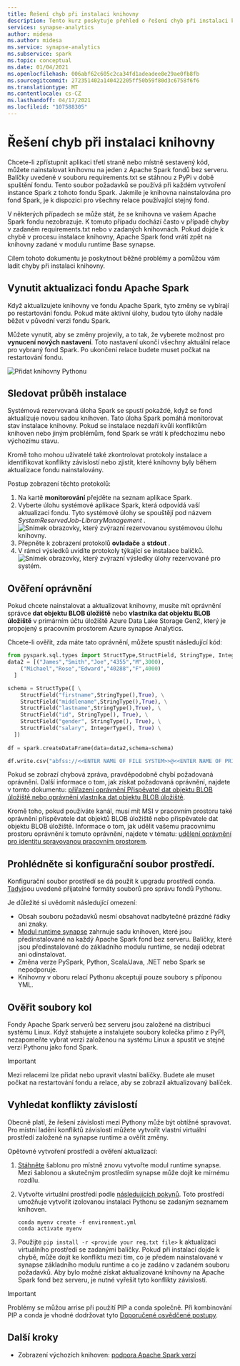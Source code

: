 ```yaml
---
title: Řešení chyb při instalaci knihovny
description: Tento kurz poskytuje přehled o řešení chyb při instalaci knihovny.
services: synapse-analytics
author: midesa
ms.author: midesa
ms.service: synapse-analytics
ms.subservice: spark
ms.topic: conceptual
ms.date: 01/04/2021
ms.openlocfilehash: 006abf62c605c2ca34fd1adeadee8e29ae0fb8fb
ms.sourcegitcommit: 272351402a140422205ff50b59f80d3c6758f6f6
ms.translationtype: MT
ms.contentlocale: cs-CZ
ms.lasthandoff: 04/17/2021
ms.locfileid: "107588305"
---
```

# <a name="troubleshoot-library-installation-errors"></a>Řešení chyb při instalaci knihovny 
Chcete-li zpřístupnit aplikaci třetí straně nebo místně sestavený kód, můžete nainstalovat knihovnu na jeden z Apache Spark fondů bez serveru. Balíčky uvedené v souboru requirements.txt se stáhnou z PyPi v době spuštění fondu. Tento soubor požadavků se používá při každém vytvoření instance Spark z tohoto fondu Spark. Jakmile je knihovna nainstalována pro fond Spark, je k dispozici pro všechny relace používající stejný fond. 

V některých případech se může stát, že se knihovna ve vašem Apache Spark fondu nezobrazuje. K tomuto případu dochází často v případě chyby v zadaném requirements.txt nebo v zadaných knihovnách. Pokud dojde k chybě v procesu instalace knihovny, Apache Spark fond vrátí zpět na knihovny zadané v modulu runtime Base synapse.

Cílem tohoto dokumentu je poskytnout běžné problémy a pomůžou vám ladit chyby při instalaci knihovny.

## <a name="force-update-your-apache-spark-pool"></a>Vynutit aktualizaci fondu Apache Spark
Když aktualizujete knihovny ve fondu Apache Spark, tyto změny se vybírají po restartování fondu. Pokud máte aktivní úlohy, budou tyto úlohy nadále běžet v původní verzi fondu Spark.

Můžete vynutit, aby se změny projevily, a to tak, že vyberete možnost pro **vynucení nových nastavení**. Toto nastavení ukončí všechny aktuální relace pro vybraný fond Spark. Po ukončení relace budete muset počkat na restartování fondu. 

![Přidat knihovny Pythonu](./media/apache-spark-azure-portal-add-libraries/update-libraries.png "Přidat knihovny Pythonu")

## <a name="track-installation-progress"></a>Sledovat průběh instalace
Systémová rezervovaná úloha Spark se spustí pokaždé, když se fond aktualizuje novou sadou knihoven. Tato úloha Spark pomáhá monitorovat stav instalace knihovny. Pokud se instalace nezdaří kvůli konfliktům knihoven nebo jiným problémům, fond Spark se vrátí k předchozímu nebo výchozímu stavu. 

Kromě toho mohou uživatelé také zkontrolovat protokoly instalace a identifikovat konflikty závislostí nebo zjistit, které knihovny byly během aktualizace fondu nainstalovány.

Postup zobrazení těchto protokolů:
1. Na kartě **monitorování** přejděte na seznam aplikace Spark. 
2. Vyberte úlohu systémové aplikace Spark, která odpovídá vaší aktualizaci fondu. Tyto systémové úlohy se spouštějí pod názvem *SystemReservedJob-LibraryManagement* .
   ![Snímek obrazovky, který zvýrazní rezervovanou systémovou úlohu knihovny.](./media/apache-spark-azure-portal-add-libraries/system-reserved-library-job.png "Zobrazit úlohu systémové knihovny")
3. Přepněte k zobrazení protokolů **ovladače** a **stdout** . 
4. V rámci výsledků uvidíte protokoly týkající se instalace balíčků.
    ![Snímek obrazovky, který zvýrazní výsledky úlohy rezervované pro systém.](./media/apache-spark-azure-portal-add-libraries/system-reserved-library-job-results.png "Zobrazit průběh úlohy systémové knihovny")

## <a name="validate-your-permissions"></a>Ověření oprávnění
Pokud chcete nainstalovat a aktualizovat knihovny, musíte mít oprávnění správce **dat objektu BLOB úložiště** nebo **vlastníka dat objektu BLOB úložiště** v primárním účtu úložiště Azure Data Lake Storage Gen2, který je propojený s pracovním prostorem Azure synapse Analytics.

Chcete-li ověřit, zda máte tato oprávnění, můžete spustit následující kód:

```python
from pyspark.sql.types import StructType,StructField, StringType, IntegerType
data2 = [("James","Smith","Joe","4355","M",3000),
    ("Michael","Rose","Edward","40288","F",4000)
  ]

schema = StructType([ \
    StructField("firstname",StringType(),True), \
    StructField("middlename",StringType(),True), \
    StructField("lastname",StringType(),True), \
    StructField("id", StringType(), True), \
    StructField("gender", StringType(), True), \
    StructField("salary", IntegerType(), True) \
  ])
 
df = spark.createDataFrame(data=data2,schema=schema)

df.write.csv("abfss://<<ENTER NAME OF FILE SYSTEM>>@<<ENTER NAME OF PRIMARY STORAGE ACCOUNT>>.dfs.core.windows.net/validate_permissions.csv")

```
Pokud se zobrazí chybová zpráva, pravděpodobně chybí požadovaná oprávnění. Další informace o tom, jak získat požadovaná oprávnění, najdete v tomto dokumentu: [přiřazení oprávnění Přispěvatel dat objektu BLOB úložiště nebo oprávnění vlastníka dat objektu BLOB úložiště](../../storage/common/storage-auth-aad-rbac-portal.md#assign-an-azure-built-in-role).

Kromě toho, pokud používáte kanál, musí mít MSI v pracovním prostoru také oprávnění přispěvatele dat objektů BLOB úložiště nebo přispěvatele dat objektu BLOB úložiště. Informace o tom, jak udělit vašemu pracovnímu prostoru oprávnění k tomuto oprávnění, najdete v tématu: [udělení oprávnění pro identitu spravovanou pracovním prostorem](../security/how-to-grant-workspace-managed-identity-permissions.md).

## <a name="check-the-environment-configuration-file"></a>Prohlédněte si konfigurační soubor prostředí.
Konfigurační soubor prostředí se dá použít k upgradu prostředí conda. [Tady](./apache-spark-manage-python-packages.md)jsou uvedené přijatelné formáty souborů pro správu fondů Pythonu.

Je důležité si uvědomit následující omezení:
   -  Obsah souboru požadavků nesmí obsahovat nadbytečné prázdné řádky ani znaky. 
   -  [Modul runtime synapse](apache-spark-version-support.md) zahrnuje sadu knihoven, které jsou předinstalované na každý Apache Spark fond bez serveru. Balíčky, které jsou předinstalované do základního modulu runtime, se nedají odebrat ani odinstalovat.
   -  Změna verze PySpark, Python, Scala/Java, .NET nebo Spark se nepodporuje.
   -  Knihovny v oboru relací Pythonu akceptují pouze soubory s příponou YML.

## <a name="validate-wheel-files"></a>Ověřit soubory kol
Fondy Apache Spark serverů bez serveru jsou založené na distribuci systému Linux. Když stahujete a instalujete soubory kolečka přímo z PyPI, nezapomeňte vybrat verzi založenou na systému Linux a spustit ve stejné verzi Pythonu jako fond Spark.

>[!IMPORTANT]
>Mezi relacemi lze přidat nebo upravit vlastní balíčky. Budete ale muset počkat na restartování fondu a relace, aby se zobrazil aktualizovaný balíček.

## <a name="check-for-dependency-conflicts"></a>Vyhledat konflikty závislostí
 Obecně platí, že řešení závislosti mezi Pythony může být obtížné spravovat. Pro místní ladění konfliktů závislostí můžete vytvořit vlastní virtuální prostředí založené na synapse runtime a ověřit změny.

Opětovné vytvoření prostředí a ověření aktualizací:
 1. [Stáhněte](https://github.com/Azure-Samples/Synapse/blob/main/Spark/Python/base_environment.yml) šablonu pro místně znovu vytvořte modul runtime synapse. Mezi šablonou a skutečným prostředím synapse může dojít ke mírnému rozdílu.
   
 2. Vytvořte virtuální prostředí podle [následujících pokynů](https://conda.io/projects/conda/en/latest/user-guide/tasks/manage-environments.html#activating-an-environment). Toto prostředí umožňuje vytvořit izolovanou instalaci Pythonu se zadaným seznamem knihoven. 
    
    ```
    conda myenv create -f environment.yml
    conda activate myenv
    ```
   
 3. Použijte ``pip install -r <provide your req.txt file>`` k aktualizaci virtuálního prostředí se zadanými balíčky. Pokud při instalaci dojde k chybě, může dojít ke konfliktu mezi tím, co je předem nainstalované v synapse základního modulu runtime a co je zadáno v zadaném souboru požadavků. Aby bylo možné získat aktualizované knihovny na Apache Spark fond bez serveru, je nutné vyřešit tyto konflikty závislostí.

>[!IMPORTANT]
>Problémy se můžou arrise při použití PIP a conda společně. Při kombinování PIP a conda je vhodné dodržovat tyto [Doporučené osvědčené postupy](https://conda.io/projects/conda/en/latest/user-guide/tasks/manage-environments.html#activating-an-environment).

## <a name="next-steps"></a>Další kroky
- Zobrazení výchozích knihoven: [podpora Apache Spark verzí](apache-spark-version-support.md)
